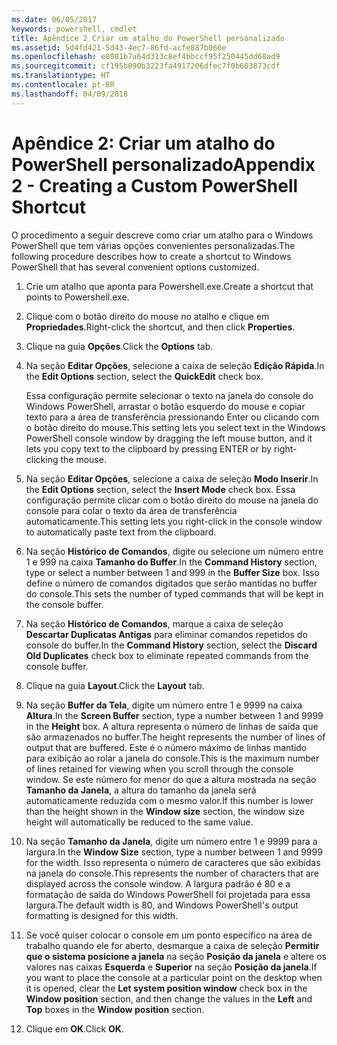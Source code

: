 ```yaml
---
ms.date: 06/05/2017
keywords: powershell, cmdlet
title: Apêndice 2 Criar um atalho do PowerShell personalizado
ms.assetid: 5d4fd421-5d43-4ec7-86fd-acfe887b066e
ms.openlocfilehash: e8081b7a64d313c8ef4bbccf95f250445dd68ad9
ms.sourcegitcommit: cf195b090b3223fa4917206dfec7f0b603873cdf
ms.translationtype: HT
ms.contentlocale: pt-BR
ms.lasthandoff: 04/09/2018
---
```

# <a name="appendix-2---creating-a-custom-powershell-shortcut"></a><span data-ttu-id="62bd2-103">Apêndice 2: Criar um atalho do PowerShell personalizado</span><span class="sxs-lookup"><span data-stu-id="62bd2-103">Appendix 2 - Creating a Custom PowerShell Shortcut</span></span>

<span data-ttu-id="62bd2-104">O procedimento a seguir descreve como criar um atalho para o Windows PowerShell que tem várias opções convenientes personalizadas.</span><span class="sxs-lookup"><span data-stu-id="62bd2-104">The following procedure describes how to create a shortcut to Windows PowerShell that has several convenient options customized.</span></span>

1. <span data-ttu-id="62bd2-105">Crie um atalho que aponta para Powershell.exe.</span><span class="sxs-lookup"><span data-stu-id="62bd2-105">Create a shortcut that points to Powershell.exe.</span></span>

2. <span data-ttu-id="62bd2-106">Clique com o botão direito do mouse no atalho e clique em **Propriedades**.</span><span class="sxs-lookup"><span data-stu-id="62bd2-106">Right-click the shortcut, and then click **Properties**.</span></span>

3. <span data-ttu-id="62bd2-107">Clique na guia **Opções**.</span><span class="sxs-lookup"><span data-stu-id="62bd2-107">Click the **Options** tab.</span></span>

4. <span data-ttu-id="62bd2-108">Na seção **Editar Opções**, selecione a caixa de seleção **Edição Rápida**.</span><span class="sxs-lookup"><span data-stu-id="62bd2-108">In the **Edit Options** section, select the **QuickEdit** check box.</span></span>

    <span data-ttu-id="62bd2-109">Essa configuração permite selecionar o texto na janela do console do Windows PowerShell, arrastar o botão esquerdo do mouse e copiar texto para a área de transferência pressionando Enter ou clicando com o botão direito do mouse.</span><span class="sxs-lookup"><span data-stu-id="62bd2-109">This setting lets you select text in the Windows PowerShell console window by dragging the left mouse button, and it lets you copy text to the clipboard by pressing ENTER or by right-clicking the mouse.</span></span>

5. <span data-ttu-id="62bd2-110">Na seção **Editar Opções**, selecione a caixa de seleção **Modo Inserir**.</span><span class="sxs-lookup"><span data-stu-id="62bd2-110">In the **Edit Options** section, select the **Insert Mode** check box.</span></span> <span data-ttu-id="62bd2-111">Essa configuração permite clicar com o botão direito do mouse na janela do console para colar o texto da área de transferência automaticamente.</span><span class="sxs-lookup"><span data-stu-id="62bd2-111">This setting lets you right-click in the console window to automatically paste text from the clipboard.</span></span>

6. <span data-ttu-id="62bd2-112">Na seção **Histórico de Comandos**, digite ou selecione um número entre 1 e 999 na caixa **Tamanho do Buffer**.</span><span class="sxs-lookup"><span data-stu-id="62bd2-112">In the **Command History** section, type or select a number between 1 and 999 in the **Buffer Size** box.</span></span> <span data-ttu-id="62bd2-113">Isso define o número de comandos digitados que serão mantidas no buffer do console.</span><span class="sxs-lookup"><span data-stu-id="62bd2-113">This sets the number of typed commands that will be kept in the console buffer.</span></span>

7. <span data-ttu-id="62bd2-114">Na seção **Histórico de Comandos**, marque a caixa de seleção **Descartar Duplicatas Antigas** para eliminar comandos repetidos do console do buffer.</span><span class="sxs-lookup"><span data-stu-id="62bd2-114">In the **Command History** section, select the **Discard Old Duplicates** check box to eliminate repeated commands from the console buffer.</span></span>

8. <span data-ttu-id="62bd2-115">Clique na guia **Layout**.</span><span class="sxs-lookup"><span data-stu-id="62bd2-115">Click the **Layout** tab.</span></span>

9. <span data-ttu-id="62bd2-116">Na seção **Buffer da Tela**, digite um número entre 1 e 9999 na caixa **Altura**.</span><span class="sxs-lookup"><span data-stu-id="62bd2-116">In the **Screen Buffer** section, type a number between 1 and 9999 in the **Height** box.</span></span> <span data-ttu-id="62bd2-117">A altura representa o número de linhas de saída que são armazenados no buffer.</span><span class="sxs-lookup"><span data-stu-id="62bd2-117">The height represents the number of lines of output that are buffered.</span></span> <span data-ttu-id="62bd2-118">Este é o número máximo de linhas mantido para exibição ao rolar a janela do console.</span><span class="sxs-lookup"><span data-stu-id="62bd2-118">This is the maximum number of lines retained for viewing when you scroll through the console window.</span></span> <span data-ttu-id="62bd2-119">Se este número for menor do que a altura mostrada na seção **Tamanho da Janela**, a altura do tamanho da janela será automaticamente reduzida com o mesmo valor.</span><span class="sxs-lookup"><span data-stu-id="62bd2-119">If this number is lower than the height shown in the **Window size** section, the window size height will automatically be reduced to the same value.</span></span>

10. <span data-ttu-id="62bd2-120">Na seção **Tamanho da Janela**, digite um número entre 1 e 9999 para a largura.</span><span class="sxs-lookup"><span data-stu-id="62bd2-120">In the **Window Size** section, type a number between 1 and 9999 for the width.</span></span> <span data-ttu-id="62bd2-121">Isso representa o número de caracteres que são exibidas na janela do console.</span><span class="sxs-lookup"><span data-stu-id="62bd2-121">This represents the number of characters that are displayed across the console window.</span></span> <span data-ttu-id="62bd2-122">A largura padrão é 80 e a formatação de saída do Windows PowerShell foi projetada para essa largura.</span><span class="sxs-lookup"><span data-stu-id="62bd2-122">The default width is 80, and Windows PowerShell's output formatting is designed for this width.</span></span>

11. <span data-ttu-id="62bd2-123">Se você quiser colocar o console em um ponto específico na área de trabalho quando ele for aberto, desmarque a caixa de seleção **Permitir que o sistema posicione a janela** na seção **Posição da janela** e altere os valores nas caixas **Esquerda** e **Superior** na seção **Posição da janela**.</span><span class="sxs-lookup"><span data-stu-id="62bd2-123">If you want to place the console at a particular point on the desktop when it is opened, clear the **Let system position window** check box in the **Window position** section, and then change the values in the **Left** and **Top** boxes in the **Window position** section.</span></span>

12. <span data-ttu-id="62bd2-124">Clique em **OK**.</span><span class="sxs-lookup"><span data-stu-id="62bd2-124">Click **OK**.</span></span>
